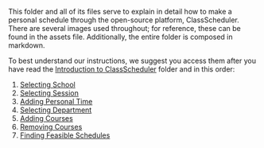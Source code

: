 This folder and all of its files serve to explain in detail how to make a personal schedule through the open-source platform, ClassScheduler. There are several images used throughout; for reference, these can be found in the assets file. Additionally, the entire folder is composed in markdown. 

To best understand our instructions, we suggest you access them after you have read the [Introduction to ClassScheduler](https://github.com/umwrit350sp17/team6/tree/master/teamdocs/DRAFT%201/1-Introduction%20to%20ClassScheduler) folder and in this order:
1. [Selecting School](1-Selecting%20School.md)
2. [Selecting Session](2-Selecting%20Session.md)
3. [Adding Personal Time](https://github.com/umwrit350sp17/team6/blob/master/teamdocs/DRAFT%201/2-Using%20ClassScheduler%20to%20Make%20a%20Personal%20Schedule/3-Adding%20Personal%20Time.md)
4. [Selecting Department](https://github.com/umwrit350sp17/team6/blob/master/teamdocs/DRAFT%201/2-Using%20ClassScheduler%20to%20Make%20a%20Personal%20Schedule/4-Selecting%20Department.md)
5. [Adding Courses](https://github.com/umwrit350sp17/team6/blob/master/teamdocs/DRAFT%201/2-Using%20ClassScheduler%20to%20Make%20a%20Personal%20Schedule/5-Adding%20Courses.md)
6. [Removing Courses](https://github.com/umwrit350sp17/team6/blob/master/teamdocs/DRAFT%201/2-Using%20ClassScheduler%20to%20Make%20a%20Personal%20Schedule/6-Removing%20Courses.md)
7. [Finding Feasible Schedules](https://github.com/umwrit350sp17/team6/blob/master/teamdocs/DRAFT%201/2-Using%20ClassScheduler%20to%20Make%20a%20Personal%20Schedule/7-Finding%20Feasible%20Schedules.md)
